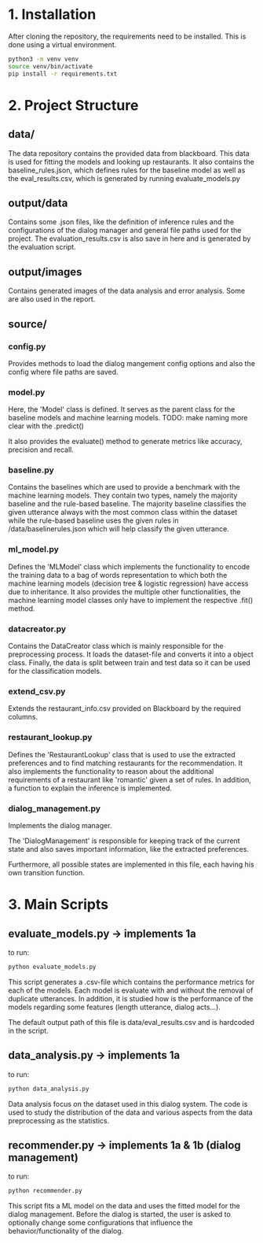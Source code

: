 # 1. Installation
After cloning the repository, the requirements need to be installed. This is done using a virtual environment.

```bash
python3 -m venv venv
source venv/bin/activate
pip install -r requirements.txt
```


# 2. Project Structure
## data/
The data repository contains the provided data from blackboard. This data is used for fitting the models and looking up restaurants.
It also contains the baseline_rules.json, which defines rules for the baseline model as well as the eval_results.csv, which is generated by running evaluate_models.py

## output/data
Contains some .json files, like the definition of inference rules and the configurations of the dialog manager and general file paths used for the project.
The evaluation_results.csv is also save in here and is generated by the evaluation script.

## output/images
Contains generated images of the data analysis and error analysis. Some are also used in the report. 


## source/

### config.py
Provides methods to load the dialog mangement config options and also the config where file paths are saved.

### model.py
Here, the 'Model' class is defined. It serves as the parent class for the baseline models and machine learning models.
TODO: make naming more clear with the .predict()

It also provides the evaluate() method to generate metrics like accuracy, precision and recall.

### baseline.py
Contains the baselines which are used to provide a benchmark with the machine learning models. They contain two types, namely the majority baseline and the rule-based baseline. The majority baseline classifies the given utterance always with the most common class within the dataset while the rule-based baseline uses the given rules in /data/baselinerules.json which will help classify the given utterance.

### ml_model.py
Defines the 'MLModel' class which implements the functionality to encode the training data to a bag of words representation to which both the machine learning models (decision tree & logistic regression) have access due to inheritance. It also provides the multiple other functionalities, the machine learning model classes only have to implement the respective .fit() method.
### datacreator.py
Contains the DataCreator class which is mainly responsible for the preprocessing process. It loads the dataset-file and converts it into a object class. Finally, the data is split between train and test data so it can be used for the classification models. 


### extend_csv.py
Extends the restaurant_info.csv provided on Blackboard by the required columns.


### restaurant_lookup.py
Defines the 'RestaurantLookup' class that is used to use the extracted preferences and to find matching restaurants for the recommendation.
It also implements the functionality to reason about the additional requirements of a restaurant like 'romantic' given a set of rules. In addition, a function to explain the inference is implemented.


### dialog_management.py
Implements the dialog manager. 

The 'DialogManagement' is responsible for keeping track of the current state and also saves important information, like the extracted preferences.

Furthermore, all possible states are implemented in this file, each having his own transition function.


# 3. Main Scripts
## evaluate_models.py -> implements 1a
to run: 
```bash
python evaluate_models.py
```

This script generates a .csv-file which contains the performance metrics for each of the models. Each model is evaluate with and without the removal of duplicate utterances. In addition, it is studied how is the performance of the models regarding some features (length utterance, dialog acts...).

The default output path of this file is data/eval_results.csv and is hardcoded in the script.


## data_analysis.py -> implements 1a
to run: 
```bash
python data_analysis.py
```

Data analysis focus on the dataset used in this dialog system. The code is used to study the distribution of the data and various aspects from the data preprocessing as the statistics.

## recommender.py -> implements 1a & 1b (dialog management)
to run: 
```bash
python recommender.py
```

This script fits a ML model on the data and uses the fitted model for the dialog management. Before the dialog is started, the user is asked to optionally change some configurations that influence the behavior/functionality of the dialog. 